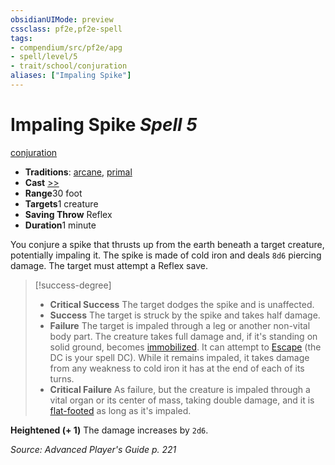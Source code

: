 ```yaml
---
obsidianUIMode: preview
cssclass: pf2e,pf2e-spell
tags:
- compendium/src/pf2e/apg
- spell/level/5
- trait/school/conjuration
aliases: ["Impaling Spike"]
---
```

# Impaling Spike *Spell 5*   
[conjuration](conjuration.md)  

- **Traditions**: [arcane](arcane.md), [primal](primal.md)
- **Cast** [>>](chapter-9-playing-the-game.md#Actions "Two-Action") 
- **Range**30 foot
- **Targets**1 creature
- **Saving Throw** Reflex
- **Duration**1 minute

You conjure a spike that thrusts up from the earth beneath a target creature, potentially impaling it. The spike is made of cold iron and deals `8d6` piercing damage. The target must attempt a Reflex save.

> [!success-degree] 
> - **Critical Success** The target dodges the spike and is unaffected.
> - **Success** The target is struck by the spike and takes half damage.
> - **Failure** The target is impaled through a leg or another non-vital body part. The creature takes full damage and, if it's standing on solid ground, becomes [immobilized](conditions.md#Immobilized). It can attempt to [Escape](escape.md) (the DC is your spell DC). While it remains impaled, it takes damage from any weakness to cold iron it has at the end of each of its turns.
> - **Critical Failure** As failure, but the creature is impaled through a vital organ or its center of mass, taking double damage, and it is [flat-footed](conditions.md#Flat-footed) as long as it's impaled.

**Heightened (+ 1)** The damage increases by `2d6`.

*Source: Advanced Player's Guide p. 221*